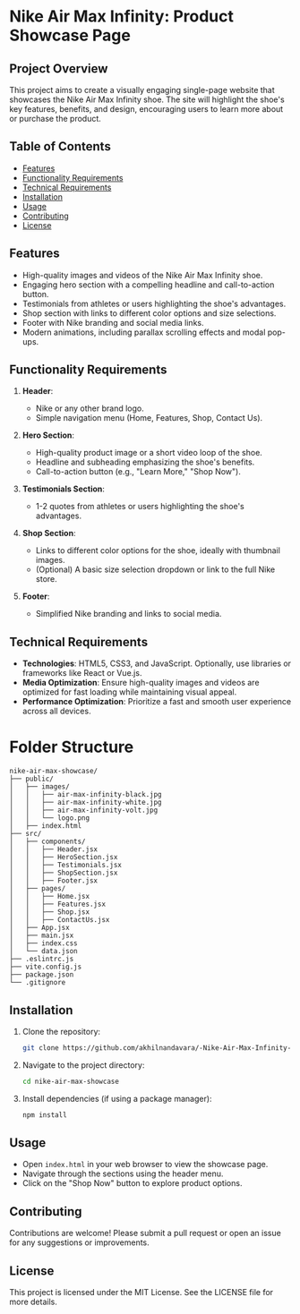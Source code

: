 
# Nike Air Max Infinity: Product Showcase Page

## Project Overview

This project aims to create a visually engaging single-page website that showcases the Nike Air Max Infinity shoe. The site will highlight the shoe's key features, benefits, and design, encouraging users to learn more about or purchase the product.

## Table of Contents

- [Features](#features)
- [Functionality Requirements](#functionality-requirements)
- [Technical Requirements](#technical-requirements)
- [Installation](#installation)
- [Usage](#usage)
- [Contributing](#contributing)
- [License](#license)

## Features

- High-quality images and videos of the Nike Air Max Infinity shoe.
- Engaging hero section with a compelling headline and call-to-action button.
- Testimonials from athletes or users highlighting the shoe's advantages.
- Shop section with links to different color options and size selections.
- Footer with Nike branding and social media links.
- Modern animations, including parallax scrolling effects and modal pop-ups.

## Functionality Requirements

1. **Header**:
   - Nike or any other brand logo.
   - Simple navigation menu (Home, Features, Shop, Contact Us).

2. **Hero Section**:
   - High-quality product image or a short video loop of the shoe.
   - Headline and subheading emphasizing the shoe's benefits.
   - Call-to-action button (e.g., "Learn More," "Shop Now").

3. **Testimonials Section**:
   - 1-2 quotes from athletes or users highlighting the shoe's advantages.

4. **Shop Section**:
   - Links to different color options for the shoe, ideally with thumbnail images.
   - (Optional) A basic size selection dropdown or link to the full Nike store.

5. **Footer**:
   - Simplified Nike branding and links to social media.

## Technical Requirements

- **Technologies**: HTML5, CSS3, and JavaScript. Optionally, use libraries or frameworks like React or Vue.js.
- **Media Optimization**: Ensure high-quality images and videos are optimized for fast loading while maintaining visual appeal.
- **Performance Optimization**: Prioritize a fast and smooth user experience across all devices.

# Folder Structure
```
nike-air-max-showcase/
├── public/
│   ├── images/
│   │   ├── air-max-infinity-black.jpg
│   │   ├── air-max-infinity-white.jpg
│   │   ├── air-max-infinity-volt.jpg
│   │   └── logo.png
│   ├── index.html
├── src/
│   ├── components/
│   │   ├── Header.jsx
│   │   ├── HeroSection.jsx
│   │   ├── Testimonials.jsx
│   │   ├── ShopSection.jsx
│   │   ├── Footer.jsx
│   ├── pages/
│   │   ├── Home.jsx
│   │   ├── Features.jsx
│   │   ├── Shop.jsx
│   │   ├── ContactUs.jsx
│   ├── App.jsx
│   ├── main.jsx
│   ├── index.css
│   └── data.json
├── .eslintrc.js
├── vite.config.js
├── package.json
└── .gitignore
```
## Installation

1. Clone the repository:
   ```bash
   git clone https://github.com/akhilnandavara/-Nike-Air-Max-Infinity-Product-Showcase-Page.git
   ```
2. Navigate to the project directory:
   ```bash
   cd nike-air-max-showcase
   ```
3. Install dependencies (if using a package manager):
   ```bash
   npm install
   ```

## Usage

- Open `index.html` in your web browser to view the showcase page.
- Navigate through the sections using the header menu.
- Click on the "Shop Now" button to explore product options.

## Contributing

Contributions are welcome! Please submit a pull request or open an issue for any suggestions or improvements.

## License

This project is licensed under the MIT License. See the LICENSE file for more details.

